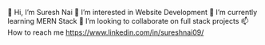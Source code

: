 
👋 Hi, I’m Suresh Nai
👀 I’m interested in Website Development
🌱 I’m currently learning MERN Stack
💞️ I’m looking to collaborate on full stack projects
📫 How to reach me https://www.linkedin.com/in/sureshnai09/
